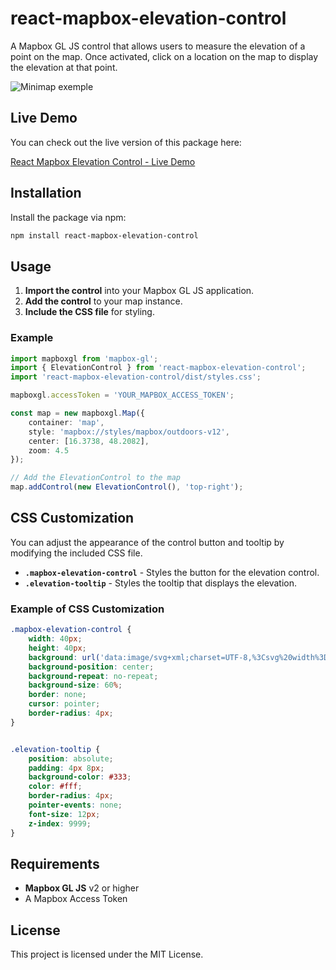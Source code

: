 # react-mapbox-elevation-control

A Mapbox GL JS control that allows users to measure the elevation of a point on the map. Once activated, click on a location on the map to display the elevation at that point.

![Minimap exemple](https://3w-creation.net/demo-react-mapbox-elevation-control.png)

## Live Demo

You can check out the live version of this package here:

[React Mapbox Elevation Control - Live Demo](https://react-mapbox-elevation-control-demo.vercel.app)

## Installation

Install the package via npm:

```bash
npm install react-mapbox-elevation-control
```

## Usage

1. **Import the control** into your Mapbox GL JS application.
2. **Add the control** to your map instance.
3. **Include the CSS file** for styling.

### Example

```typescript
import mapboxgl from 'mapbox-gl';
import { ElevationControl } from 'react-mapbox-elevation-control';
import 'react-mapbox-elevation-control/dist/styles.css';

mapboxgl.accessToken = 'YOUR_MAPBOX_ACCESS_TOKEN';

const map = new mapboxgl.Map({
    container: 'map', 
    style: 'mapbox://styles/mapbox/outdoors-v12', 
    center: [16.3738, 48.2082], 
    zoom: 4.5
});

// Add the ElevationControl to the map
map.addControl(new ElevationControl(), 'top-right');
```

## CSS Customization

You can adjust the appearance of the control button and tooltip by modifying the included CSS file.

- **`.mapbox-elevation-control`** - Styles the button for the elevation control.
- **`.elevation-tooltip`** - Styles the tooltip that displays the elevation.

### Example of CSS Customization

```css
.mapbox-elevation-control {
    width: 40px;
    height: 40px;
    background: url('data:image/svg+xml;charset=UTF-8,%3Csvg%20width%3D%22100%22%20height%3D%22150%22%20viewBox%3D%220%200%20100%20150%22%20xmlns%3D%22http%3A//www.w3.org/2000/svg%22%3E%3Crect%20x%3D%2210%22%20y%3D%2210%22%20width%3D%2280%22%20height%3D%2215%22%20fill%3D%22black%22%20/%3E%3Cpolygon%20points%3D%2250%2C35%2030%2C65%2070%2C65%22%20fill%3D%22black%22%20/%3E%3Crect%20x%3D%2245%22%20y%3D%2265%22%20width%3D%2210%22%20height%3D%2250%22%20fill%3D%22black%22%20/%3E%3Cpolygon%20points%3D%2250%2C115%2030%2C85%2070%2C85%22%20fill%3D%22black%22%20/%3E%3Crect%20x%3D%2210%22%20y%3D%22125%22%20width%3D%2280%22%20height%3D%2215%22%20fill%3D%22black%22%20/%3E%3C/svg%3E');
    background-position: center;
    background-repeat: no-repeat;
    background-size: 60%;
    border: none;
    cursor: pointer;
    border-radius: 4px;
}


.elevation-tooltip {
    position: absolute;
    padding: 4px 8px;
    background-color: #333;
    color: #fff;
    border-radius: 4px;
    pointer-events: none;
    font-size: 12px;
    z-index: 9999;
}
```

## Requirements

- **Mapbox GL JS** v2 or higher
- A Mapbox Access Token

## License

This project is licensed under the MIT License.


